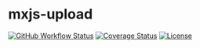 # mxjs-upload

[![GitHub Workflow Status](https://img.shields.io/github/workflow/status/miaoxing/mxjs-upload/Build?style=flat-square)](https://github.com/miaoxing/mxjs-upload/actions)
[![Coverage Status](https://img.shields.io/coveralls/miaoxing/mxjs-upload.svg?style=flat-square)](https://coveralls.io/r/miaoxing/mxjs-upload)
[![License](http://img.shields.io/badge/license-MIT-brightgreen.svg?style=flat-square)](http://www.opensource.org/licenses/MIT)
